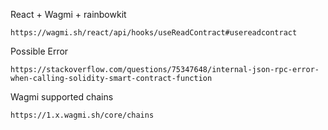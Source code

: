 React + Wagmi + rainbowkit
```
https://wagmi.sh/react/api/hooks/useReadContract#usereadcontract
```

Possible Error 
```
https://stackoverflow.com/questions/75347648/internal-json-rpc-error-when-calling-solidity-smart-contract-function
```

Wagmi supported chains
```
https://1.x.wagmi.sh/core/chains
```